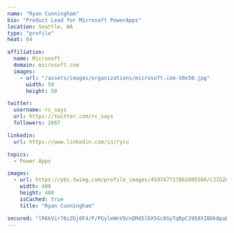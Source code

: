 ```yaml
---
name: "Ryan Cunningham"
bio: "Product Lead for Microsoft PowerApps"
location: Seattle, WA
type: "profile"
heat: 64

affiliation:
  name: Microsoft
  domain: microsoft.com
  images:
    - url: "/assets/images/organizations/microsoft.com-50x50.jpg"
      width: 50
      height: 50

twitter:
  username: rc_says
  url: https://twitter.com/rc_says
  followers: 2667

linkedin:
  url: https://www.linkedin.com/in/rycu

topics:
  - Power Apps

images:
  - url: https://pbs.twimg.com/profile_images/459747717862805504/CJIGZejd_400x400.png
    width: 400
    height: 400
    isCached: true
    title: "Ryan Cunningham"

secured: "lR6kVir76zZGj0F4/F/PGyleWnV9/nDMd5lDX5Gc8GyTqRpC3958XIBOk0paBKs9+NYeGoXl06IDYYgqptsnFTNXBa/7n41U+S2Y0Tn4iISHGLOy7IKB6xxtfFo5A1kzY652ly5sty7Epdh3EJjwp6cIEpmYJdBZXByJcvhSGJ7XuZ80moZKKqW27dAPcG1/PGI0M/4eDMdWHxgieZeu8EqcqfJeB8nPkmJhOnNo6OUQxKE+rStryWGHumfwDPZihOlaZGJZdTizJeQ2eLitB+Q80lFt8Oouo37fxO0mxzzlCuQoD0gUymbNMEfnWA2poeQc/blS0q9cexORiYYK4ug7BhFpTXncvn+H0FOqAtJ+tLc3MxhY7ZTQeoVfAuJ16nunz8ycCQ67JpL/7w6WhEjeMP+XhajB7r/MVyVaVy4=;IsHI7akHEOG/H4rvHaSexw=="
---
```


